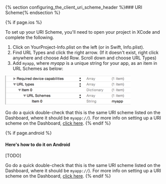 {% section configuring_the_client_uri_scheme_header %}### URI Scheme{% endsection %}

{% if page.ios %}

To set up your URI Scheme, you'll need to open your project in XCode and complete the following.

1. Click on YourProject-Info.plist on the left (or in Swift, Info.plist).
1. Find URL Types and click the right arrow. (If it doesn't exist, right click anywhere and choose Add Row. Scroll down and choose URL Types)
1. Add `myapp`, where _myapp_ is a unique string for your app, as an item in URL Schemes as below:


![Setting Key in PList Demo](/img/ingredients/configuring_the_client/ios_uri_scheme.png)

Go do a quick double-check that this is the same URI scheme listed on the Dashboard, where it should be `myapp://`). For more info on setting up a URI scheme on the Dashboard, [click here](/ingredients/configuring_the_dashboard/ios/index.html#uri_scheme).
{% endif %}
<!---       /iOS-specific URI Scheme -->

{% if page.android %}
#### Here's how to do it on Android

[TODO]

Go do a quick double-check that this is the same URI scheme listed on the Dashboard, where it should be `myapp://`). For more info on setting up a URI scheme on the Dashboard, [click here](/ingredients/configuring_the_dashboard/android/index.html#uri_scheme).
{% endif %}
<!---       /Android-specific URI Scheme -->

